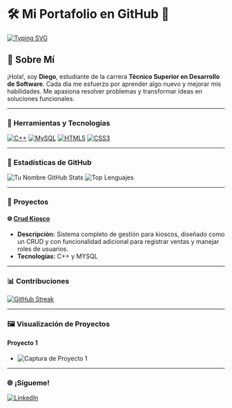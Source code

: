 
# 🛠️ **Mi Portafolio en GitHub** 🎨
[![Typing SVG](https://readme-typing-svg.herokuapp.com?font=Fira+Code&pause=1000&color=11E3F7&center=true&random=true&width=435&lines=%F0%9F%9B%B8%C2%A1Bienvenido+a+mi+GitHub!%F0%9F%9B%B8;%F0%9F%97%BA%EF%B8%8F%C2%A1Explora+mis+proyectos!%F0%9F%97%BA%EF%B8%8F)](https://git.io/typing-svg)


## 🎯 **Sobre Mí**
¡Hola!, soy **Diego**, estudiante de la carrera **Técnico Superior en Desarrollo de Software**. Cada día me esfuerzo por aprender algo nuevo y mejorar mis habilidades. Me apasiona resolver problemas y transformar ideas en soluciones funcionales.

---

### 🧰 **Herramientas y Tecnologías**
[![C++](https://img.shields.io/badge/C++-00599C?style=for-the-badge&logo=cplusplus&logoColor=white)](https://en.cppreference.com/)
[![MySQL](https://img.shields.io/badge/MySQL-4479A1?style=for-the-badge&logo=mysql&logoColor=white)](https://www.mysql.com/)
[![HTML5](https://img.shields.io/badge/HTML5-E34F26?style=for-the-badge&logo=html5&logoColor=white)](https://developer.mozilla.org/es/docs/Web/HTML)
[![CSS3](https://img.shields.io/badge/CSS3-1572B6?style=for-the-badge&logo=css3&logoColor=white)](https://developer.mozilla.org/es/docs/Web/CSS)


---

### 🌟 **Estadísticas de GitHub**
![Tu Nombre GitHub Stats](https://github-readme-stats.vercel.app/api?username=2Diego2&show_icons=true&theme=radical)
![Top Lenguajes](https://github-readme-stats.vercel.app/api/top-langs/?username=2Diego2&layout=compact&theme=radical)

---

### 🚀 **Proyectos**
#### 🌐 **[Crud Kiosco](#)**
- **Descripción:** Sistema completo de gestión para kioscos, diseñado como un CRUD y con funcionalidad adicional para registrar ventas y manejar roles de usuarios.
- **Tecnologías:** C++ y MYSQL

---

### 📊 **Contribuciones**
[![GitHub Streak](https://github-readme-streak-stats.herokuapp.com?user=2Diego2&theme=radical&hide_border=true)](https://git.io/streak-stats)

---

### 🖼️ **Visualización de Proyectos**
#### Proyecto 1
- ![Captura de Proyecto 1](https://private-user-images.githubusercontent.com/112115427/390515827-f2335044-b155-4013-943c-2be64506290c.png?jwt=eyJhbGciOiJIUzI1NiIsInR5cCI6IkpXVCJ9.eyJpc3MiOiJnaXRodWIuY29tIiwiYXVkIjoicmF3LmdpdGh1YnVzZXJjb250ZW50LmNvbSIsImtleSI6ImtleTUiLCJleHAiOjE3MzI3MzIyMDMsIm5iZiI6MTczMjczMTkwMywicGF0aCI6Ii8xMTIxMTU0MjcvMzkwNTE1ODI3LWYyMzM1MDQ0LWIxNTUtNDAxMy05NDNjLTJiZTY0NTA2MjkwYy5wbmc_WC1BbXotQWxnb3JpdGhtPUFXUzQtSE1BQy1TSEEyNTYmWC1BbXotQ3JlZGVudGlhbD1BS0lBVkNPRFlMU0E1M1BRSzRaQSUyRjIwMjQxMTI3JTJGdXMtZWFzdC0xJTJGczMlMkZhd3M0X3JlcXVlc3QmWC1BbXotRGF0ZT0yMDI0MTEyN1QxODI1MDNaJlgtQW16LUV4cGlyZXM9MzAwJlgtQW16LVNpZ25hdHVyZT00ZTE3ODQ4YWY5NDg3NmZmODNlYTJjNDg4MDVmYWVmMDYwYzNmMWIzYzhjMTZiZDNmNTI2ZmRiYmQ2YTRmY2JhJlgtQW16LVNpZ25lZEhlYWRlcnM9aG9zdCJ9.CGbE2BsOtnnIoBVpnx7srrtZGO-HKlU1gz4N78w8A_c)

---
### 🌐 **¡Sígueme!**
[![LinkedIn](https://img.shields.io/badge/LinkedIn-blue?style=for-the-badge&logo=linkedin&logoColor=white)](https://www.linkedin.com/in/diego-lautaro-abelleyra-892735244)


